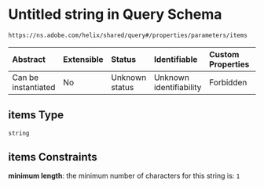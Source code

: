 # Untitled string in Query Schema

```txt
https://ns.adobe.com/helix/shared/query#/properties/parameters/items
```



| Abstract            | Extensible | Status         | Identifiable            | Custom Properties | Additional Properties | Access Restrictions | Defined In                                                     |
| :------------------ | :--------- | :------------- | :---------------------- | :---------------- | :-------------------- | :------------------ | :------------------------------------------------------------- |
| Can be instantiated | No         | Unknown status | Unknown identifiability | Forbidden         | Allowed               | none                | [query.schema.json*](query.schema.json "open original schema") |

## items Type

`string`

## items Constraints

**minimum length**: the minimum number of characters for this string is: `1`
